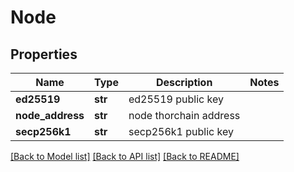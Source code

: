# Node

## Properties
Name | Type | Description | Notes
------------ | ------------- | ------------- | -------------
**ed25519** | **str** | ed25519 public key | 
**node_address** | **str** | node thorchain address | 
**secp256k1** | **str** | secp256k1 public key | 

[[Back to Model list]](../README.md#documentation-for-models) [[Back to API list]](../README.md#documentation-for-api-endpoints) [[Back to README]](../README.md)

